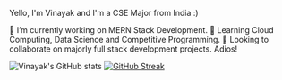 Yello, I'm Vinayak and I'm a CSE Major from India :)

 🔭 I’m currently working on MERN Stack Development.
 🌱 Learning Cloud Computing, Data Science and Competitive Programming.
 👯 Looking to collaborate on majorly full stack development projects. Adios!

![Vinayak's GitHub stats](https://githubreadmestats.vercel.app/apiusername=RAINAVINAYAK16&show_icons=true&theme=radical@card_width=400)
[![GitHub Streak](https://github-readme-streak-stats.herokuapp.com?user=RAINAVINAYAK16&theme=radical&card_width=400)](https://git.io/streak-stats)
